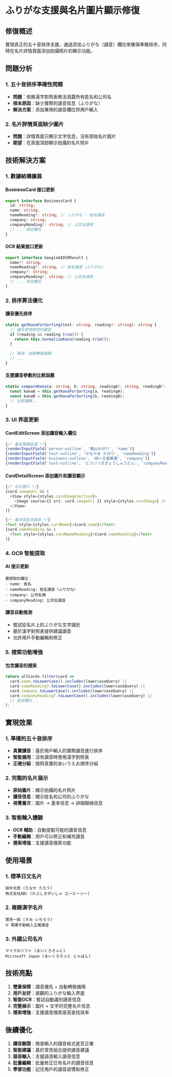 # ふりがな支援與名片圖片顯示修復

## 修復概述

實現真正的五十音排序支援，通過添加ふりがな（讀音）欄位來確保準確排序，同時在名片詳情頁面添加拍攝照片的顯示功能。

## 問題分析

### 1. 五十音排序準確性問題
- **問題**：依賴漢字對照表無法涵蓋所有姓名和公司名
- **根本原因**：缺少實際的讀音信息（ふりがな）
- **解決方案**：添加專用的讀音欄位供用戶輸入

### 2. 名片詳情頁面缺少圖片
- **問題**：詳情頁面只顯示文字信息，沒有原始名片圖片
- **期望**：在頁面頂部顯示拍攝的名片照片

## 技術解決方案

### 1. 數據結構擴展

#### BusinessCard 接口更新
```typescript
export interface BusinessCard {
  id: string;
  name: string;
  nameReading?: string; // ふりがな - 姓名讀音
  company: string;
  companyReading?: string; // 公司名讀音
  // ... 其他欄位
}
```

#### OCR 結果接口更新
```typescript
export interface GoogleAIOCRResult {
  name?: string;
  nameReading?: string; // 姓名讀音（ふりがな）
  company?: string;
  companyReading?: string; // 公司名讀音
  // ... 其他欄位
}
```

### 2. 排序算法優化

#### 讀音優先排序
```typescript
static getKanaForSorting(text: string, reading?: string): string {
  // 優先使用提供的讀音
  if (reading && reading.trim()) {
    return this.normalizeKana(reading.trim());
  }
  
  // 備用：自動轉換邏輯
  // ...
}
```

#### 支援讀音參數的比較函數
```typescript
static compareKana(a: string, b: string, readingA?: string, readingB?: string): number {
  const kanaA = this.getKanaForSorting(a, readingA);
  const kanaB = this.getKanaForSorting(b, readingB);
  // 比較邏輯...
}
```

### 3. UI 界面更新

#### CardEditScreen 添加讀音輸入欄位
```typescript
{/* 基本情報區域 */}
{renderInputField('person-outline', '鴨山かほり', 'name')}
{renderInputField('text-outline', 'かもやま かほり', 'nameReading')}
{renderInputField('business-outline', '統一企業集團', 'company')}
{renderInputField('text-outline', 'とういつきぎょうしゅうだん', 'companyReading')}
```

#### CardDetailScreen 添加圖片和讀音顯示
```typescript
{/* 名片圖片 */}
{card.imageUri && (
  <View style={styles.cardImageSection}>
    <Image source={{ uri: card.imageUri }} style={styles.cardImage} />
  </View>
)}

{/* 基本信息含讀音 */}
<Text style={styles.cardName}>{card.name}</Text>
{card.nameReading && (
  <Text style={styles.cardNameReading}>{card.nameReading}</Text>
)}
```

### 4. OCR 智能提取

#### AI 提示更新
```
要提取的欄位：
- name: 姓名
- nameReading: 姓名讀音（ふりがな）
- company: 公司名稱  
- companyReading: 公司名讀音
```

#### 讀音自動推測
- 嘗試從名片上的ふりがな文字識別
- 基於漢字對照表提供建議讀音
- 允許用戶手動編輯和修正

### 5. 搜索功能增強

#### 包含讀音的搜索
```typescript
return allCards.filter(card => 
  card.name.toLowerCase().includes(lowercaseQuery) ||
  card.nameReading?.toLowerCase().includes(lowercaseQuery) ||
  card.company.toLowerCase().includes(lowercaseQuery) ||
  card.companyReading?.toLowerCase().includes(lowercaseQuery) ||
  // 其他欄位...
);
```

## 實現效果

### 1. 準確的五十音排序
- **真實讀音**：基於用戶輸入的實際讀音進行排序
- **智能備用**：沒有讀音時使用漢字對照表
- **正確分組**：按照真實的あいうえお順序分組

### 2. 完整的名片展示
- **原始圖片**：顯示拍攝的名片照片
- **讀音信息**：顯示姓名和公司的ふりがな
- **視覺層次**：圖片 → 基本信息 → 詳細聯絡信息

### 3. 智能輸入體驗
- **OCR 輔助**：自動提取可能的讀音信息
- **手動編輯**：用戶可以修正和補充讀音
- **搜索增強**：支援讀音搜索功能

## 使用場景

### 1. 標準日文名片
```
田中太郎 (たなか たろう)
株式会社ABC (かぶしきがいしゃ エービーシー)
```

### 2. 複雜漢字名片
```
鷲見一郎 (すみ いちろう)  
※ 需要手動輸入正確讀音
```

### 3. 外國公司名片
```
マイクロソフト (まいくろそふと)
Microsoft Japan (まいくろそふと じゃぱん)
```

## 技術亮點

1. **雙重保障**：讀音優先 + 自動轉換備用
2. **用戶友好**：直觀的ふりがな輸入界面
3. **智能OCR**：嘗試自動識別讀音信息
4. **完整展示**：圖片 + 文字的完整名片信息
5. **搜索增強**：支援讀音搜索提高查找效率

## 後續優化

1. **讀音驗證**：檢查輸入的讀音格式是否正確
2. **智能建議**：基於常見組合提供讀音建議
3. **語音輸入**：支援語音輸入讀音信息
4. **批量編輯**：批量修正已有名片的讀音信息
5. **學習功能**：記住用戶的讀音習慣和修正 